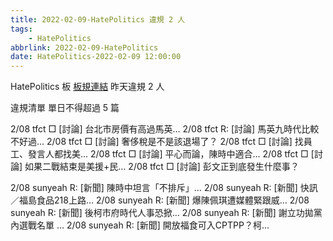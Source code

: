 ```yaml
---
title: 2022-02-09-HatePolitics 違規 2 人
tags:
    - HatePolitics
abbrlink: 2022-02-09-HatePolitics
date: HatePolitics-2022-02-09 12:00:00
---
```

HatePolitics 板 [板規連結](https://www.ptt.cc/bbs/HatePolitics/M.1617115262.A.D60.html)
昨天違規 2 人
<!-- more -->

違規清單
單日不得超過 5 篇

2/08 tfct □ [討論] 台北市房價有高過馬英…
2/08 tfct R: [討論] 馬英九時代比較不好過…
2/08 tfct □ [討論] 奢侈稅是不是該退場了？
2/08 tfct □ [討論] 找員工、發言人都找美…
2/08 tfct □ [討論] 平心而論，陳時中適合…
2/08 tfct □ [討論] 如果二戰結束是美援+民…
2/08 tfct □ [討論] 彭文正到底發生什麼事？

2/08 sunyeah R: [新聞] 陳時中坦言「不排斥」…
2/08 sunyeah R: [新聞] 快訊／福島食品218上路…
2/08 sunyeah R: [新聞] 爆陳佩琪遭媒體緊跟威…
2/08 sunyeah R: [新聞] 後柯市府時代人事恐掀…
2/08 sunyeah R: [新聞] 謝立功拋黨內選戰名單 …
2/08 sunyeah R: [新聞] 開放福食可入CPTPP？柯…